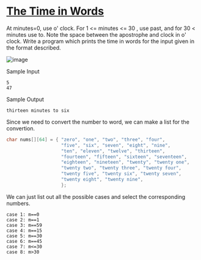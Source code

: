 # [The Time in Words](https://www.hackerrank.com/challenges/the-time-in-words/problem)

At minutes=0, use o' clock. For 1 <= minutes <= 30 , use past, and for 30 < minutes use to. Note the space between the apostrophe and clock in o' clock. Write a program which prints the time in words for the input given in the format described.

![image](https://user-images.githubusercontent.com/35857179/79068625-f1494300-7cfa-11ea-9a01-0d58b3e61a77.png)

Sample Input
```
5
47
```

Sample Output
```
thirteen minutes to six
```

Since we need to convert the number to word, we can make a list for the convertion.
```cpp
char nums[][64] = { "zero", "one", "two", "three", "four", 
                    "five", "six", "seven", "eight", "nine", 
                    "ten", "eleven", "twelve", "thirteen", 
                    "fourteen", "fifteen", "sixteen", "seventeen", 
                    "eighteen", "nineteen", "twenty", "twenty one", 
                    "twenty two", "twenty three", "twenty four", 
                    "twenty five", "twenty six", "twenty seven", 
                    "twenty eight", "twenty nine", 
                    }; 

```
We can just list out all the possible cases and select the corresponding numbers.

```
case 1: m==0
case 2: m==1
case 3: m==59
case 4: m==15
case 5: m==30
case 6: m==45
case 7: m<=30
case 8: m>30
```